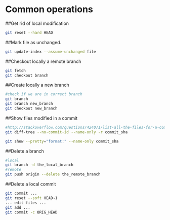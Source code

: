 
# Common operations

##Get rid of local modification

~~~bash
git reset --hard HEAD
~~~

##Mark file as unchanged.

~~~bash
git update-index --assume-unchanged file
~~~

##Checkout locally a remote branch

~~~bash
git fetch
git checkout branch
~~~

##Create locally a new branch

~~~bash
#check if we are in correct branch
git branch
git branch new_branch
git checkout new_branch
~~~

##Show files modified in a commit

~~~bash
#http://stackoverflow.com/questions/424071/list-all-the-files-for-a-commit-in-git
git diff-tree --no-commit-id --name-only -r commit_sha

git show --pretty="format:" --name-only commit_sha
~~~

##Delete a branch

~~~bash
#local
git branch -d the_local_branch
#remote
git push origin --delete the_remote_branch
~~~

##Delete a local commit

~~~bash
git commit ...
git reset --soft HEAD~1
... edit files ...
git add ...
git commit -c ORIG_HEAD
~~~

